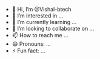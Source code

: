 - 👋 Hi, I’m @Vishal-btech
- 👀 I’m interested in ...
- 🌱 I’m currently learning ...
- 💞️ I’m looking to collaborate on ...
- 📫 How to reach me ...
- 😄 Pronouns: ...
- ⚡ Fun fact: ...

<!---
Vishal-btech/Vishal-btech is a ✨ special ✨ repository because its `README.md` (this file) appears on your GitHub profile.
You can click the Preview link to take a look at your changes.
--->
